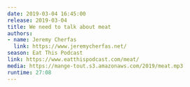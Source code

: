 ```yaml
---
date: 2019-03-04 16:45:00
release: 2019-03-04
title: We need to talk about meat
authors:
- name: Jeremy Cherfas
  link: https://www.jeremycherfas.net/
season: Eat This Podcast
link: https://www.eatthispodcast.com/meat/
media: https://mange-tout.s3.amazonaws.com/2019/meat.mp3
runtime: 27:08
---
```

